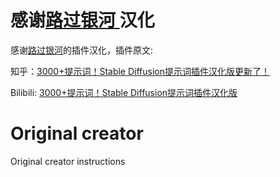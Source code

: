 

# 感谢[路过银河 ](https://www.zhihu.com/people/SingingUnderStars) 汉化

感谢[路过银河](https://www.zhihu.com/people/SingingUnderStars)的插件汉化，插件原文: 

知乎：[3000+提示词！Stable Diffusion提示词插件汉化版更新了！](https://zhuanlan.zhihu.com/p/630518048)

Bilibili: [3000+提示词！Stable Diffusion提示词插件汉化版](https://www.bilibili.com/read/cv24025887/)



# Original creator

Original creator instructions
